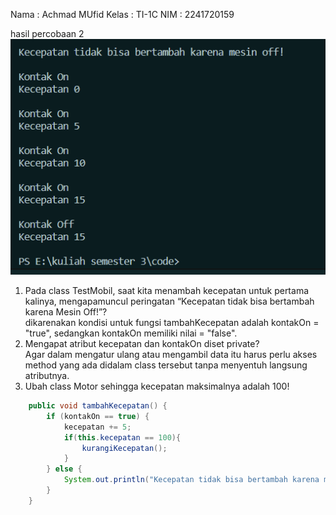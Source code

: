 Nama : Achmad MUfid
Kelas : TI-1C
NIM : 2241720159

hasil percobaan 2
<img src = "ss.png">

1. Pada class TestMobil, saat kita menambah kecepatan untuk pertama kalinya, mengapamuncul peringatan “Kecepatan tidak bisa bertambah karena Mesin Off!”?<br>
   dikarenakan kondisi untuk fungsi tambahKecepatan adalah kontakOn = "true", sedangkan kontakOn memiliki nilai = "false".
2. Mengapat atribut kecepatan dan kontakOn diset private? <br>
   Agar dalam mengatur ulang atau mengambil data itu harus perlu akses method yang ada didalam class tersebut tanpa menyentuh langsung atributnya.
3. Ubah class Motor sehingga kecepatan maksimalnya adalah 100!<br>

```java
    public void tambahKecepatan() {
        if (kontakOn == true) {
            kecepatan += 5;
            if(this.kecepatan == 100){
                kurangiKecepatan();
            }
        } else {
            System.out.println("Kecepatan tidak bisa bertambah karena mesin off!\n");
        }
    }
```
